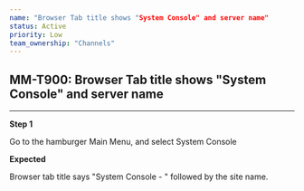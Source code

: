 ```yaml
---
name: "Browser Tab title shows "System Console" and server name"
status: Active
priority: Low
team_ownership: "Channels"
---
```


## MM-T900: Browser Tab title shows "System Console" and server name

---

**Step 1**

Go to the hamburger Main Menu, and select System Console

**Expected**

Browser tab title says "System Console - " followed by the site name.
